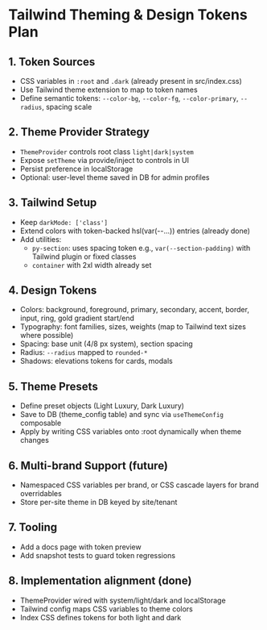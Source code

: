 # Tailwind Theming & Design Tokens Plan

## 1. Token Sources
- CSS variables in `:root` and `.dark` (already present in src/index.css)
- Use Tailwind theme extension to map to token names
- Define semantic tokens: `--color-bg`, `--color-fg`, `--color-primary`, `--radius`, spacing scale

## 2. Theme Provider Strategy
- `ThemeProvider` controls root class `light|dark|system`
- Expose `setTheme` via provide/inject to controls in UI
- Persist preference in localStorage
- Optional: user-level theme saved in DB for admin profiles

## 3. Tailwind Setup
- Keep `darkMode: ['class']`
- Extend colors with token-backed hsl(var(--...)) entries (already done)
- Add utilities:
  - `py-section`: uses spacing token e.g., `var(--section-padding)` with Tailwind plugin or fixed classes
  - `container` with 2xl width already set

## 4. Design Tokens
- Colors: background, foreground, primary, secondary, accent, border, input, ring, gold gradient start/end
- Typography: font families, sizes, weights (map to Tailwind text sizes where possible)
- Spacing: base unit (4/8 px system), section spacing
- Radius: `--radius` mapped to `rounded-*`
- Shadows: elevations tokens for cards, modals

## 5. Theme Presets
- Define preset objects (Light Luxury, Dark Luxury)
- Save to DB (theme_config table) and sync via `useThemeConfig` composable
- Apply by writing CSS variables onto :root dynamically when theme changes

## 6. Multi-brand Support (future)
- Namespaced CSS variables per brand, or CSS cascade layers for brand overridables
- Store per-site theme in DB keyed by site/tenant

## 7. Tooling
- Add a docs page with token preview
- Add snapshot tests to guard token regressions

## 8. Implementation alignment (done)
- ThemeProvider wired with system/light/dark and localStorage
- Tailwind config maps CSS variables to theme colors
- Index CSS defines tokens for both light and dark
